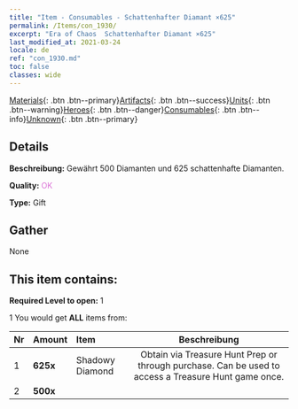 ```yaml
---
title: "Item - Consumables - Schattenhafter Diamant ×625"
permalink: /Items/con_1930/
excerpt: "Era of Chaos  Schattenhafter Diamant ×625"
last_modified_at: 2021-03-24
locale: de
ref: "con_1930.md"
toc: false
classes: wide
---
```

 [Materials](/de/Items/){: .btn .btn--primary}[Artifacts](/de/Items/Artifacts/){: .btn .btn--success}[Units](/de/Items/Units/){: .btn .btn--warning}[Heroes](/de/Items/Heroes/){: .btn .btn--danger}[Consumables](/de/Items/Consumables/){: .btn .btn--info}[Unknown](/de/Items/Unknown/){: .btn .btn--primary}

## Details
 **Beschreibung:** Gewährt 500 Diamanten und 625 schattenhafte Diamanten.

 **Quality:** <span style="color: #DA70D6">OK</span>

 **Type:** Gift

## Gather

  None

## This item contains:

 **Required Level to open:** 1

 1 You would get **ALL** items  from:

  | Nr | Amount |     Item    | Beschreibung |
  |:---|:-------|:------------|:-----------:|
  | 1 |  **625x** | Shadowy Diamond | Obtain via Treasure Hunt Prep or through purchase. Can be used to access a Treasure Hunt game once.  | 
  | 2 |  **500x** | <i class="fas fa-gem"/> |  | 

